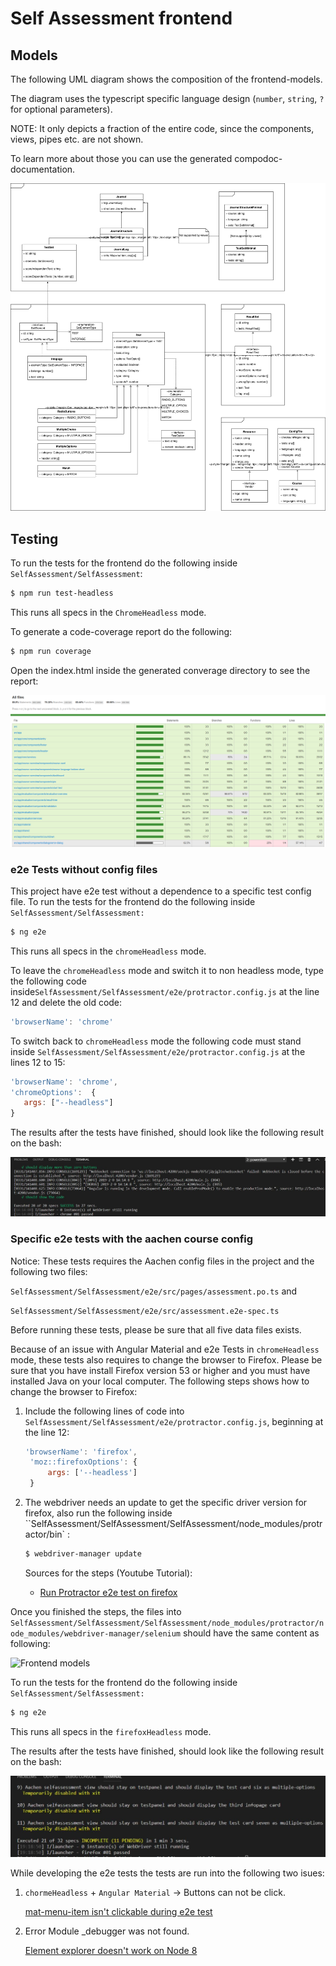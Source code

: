 # Self Assessment frontend

<a name="models"></a>

## Models

The following UML diagram shows the composition of the frontend-models.

The diagram uses the typescript specific language design (`number`, `string`, `?` for optional parameters).

NOTE: It only depicts a fraction of the entire code, since the components, views, pipes etc. are not shown.

To learn more about those you can use the generated compodoc-documentation.

![Frontend models](../images/models_frontend.svg)



<a name="testing"></a>

## Testing

To run the tests for the frontend do the following inside `SelfAssessment/SelfAssessment`:

```bash
$ npm run test-headless
```

This runs all specs in the `ChromeHeadless` mode.

To generate a code-coverage report do the following:

```bash
$ npm run coverage
```

Open the index.html inside the generated converage directory to see the report:

![Frontend models](../images/coverage_frontend.png)



### e2e Tests without config files ###

This project have e2e test without a dependence to a specific test config file. To run the tests for the frontend do the following  inside `SelfAssessment/SelfAssessment:`

```bash
$ ng e2e
```

This runs all specs in the `chromeHeadless` mode.



To leave the  `chromeHeadless` mode and switch it to non headless mode, type the following code inside`SelfAssessment/SelfAssessment/e2e/protractor.config.js` at the line 12 and delete the old code:

```javascript
'browserName': 'chrome'
```



To switch back to `chromeHeadless` mode the following code must stand inside `SelfAssessment/SelfAssessment/e2e/protractor.config.js` at the lines 12 to 15:

```javascript
'browserName': 'chrome',
'chromeOptions':  {
   args: ["--headless"] 
}
```

The results after the tests have finished, should look like the following result on the bash:

![Frontend models](..\images\e2eTest_example_headless_frontend.jpg)





### Specific e2e tests with the aachen course config

Notice: These tests requires the Aachen config files in the project and the following two files:

`SelfAssessment/SelfAssessment/e2e/src/pages/assessment.po.ts`  and 

`SelfAssessment/SelfAssessment/e2e/src/assessment.e2e-spec.ts`

Before running these tests, please be sure that all five data files exists.



Because of an issue with Angular Material and e2e Tests in `chromeHeadless` mode, these tests also requires to change the browser to Firefox. Please be sure that you have install Firefox version 53 or higher and you must have installed Java on your local computer. The following steps shows how to change the browser to Firefox:

1. Include the following lines of code into `SelfAssessment/SelfAssessment/e2e/protractor.config.js`,  beginning at the line 12:

   ```javascript
   'browserName': 'firefox',
    'moz::firefoxOptions': {
    	args: ['--headless']       
    } 
   ```

2. The webdriver needs an update to get the specific driver version for firefox, also run the following inside ``SelfAssessment/SelfAssessment/SelfAssessment/node_modules/protractor/bin` :

   ```bash
   $ webdriver-manager update
   ```

   

   Sources for the steps (Youtube Tutorial):

   - [Run Protractor e2e test on firefox](https://www.youtube.com/watch?v=AWZjMX2x4tI )

Once you finished the steps, the files into `SelfAssessment/SelfAssessment/SelfAssessment/node_modules/protractor/node_modules/webdriver-manager/selenium`  should have the same content as following:

![Frontend models](C:/Users/paul4/Desktop/WebTechProjekt/staging-paul/SelfAssessment/images/firefox_driver_example.jpg)



To run the tests for the frontend do the following  inside `SelfAssessment/SelfAssessment:`

```bash
$ ng e2e
```

This runs all specs in the `firefoxHeadless` mode.

The results after the tests have finished, should look like the following result on the bash:

![Frontend models](../images/e2eTest_Aaachen_Result.jpg)



While developing the e2e tests the tests are run into the following two isues:

1. `chormeHeadless` + `Angular Material` -> Buttons can not be click.

   [mat-menu-item isn't clickable during e2e test](https://github.com/angular/material2/issues/10140 )

2. Error Module _debugger was not found.

   [Element explorer doesn't work on Node 8](https://github.com/angular/protractor/issues/4307 )

   

